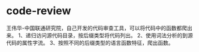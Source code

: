 code-review
===========

王伟华-中国联通研究院，自己开发的代码审查工具，可以将代码中的函数都爬出来。
1、递归访问源代码目录，按后缀类型将代码列出。
2、使用词法分析的到源代码的属性字流。
3、按照不同的后缀类型的语言函数特征，爬出函数。

